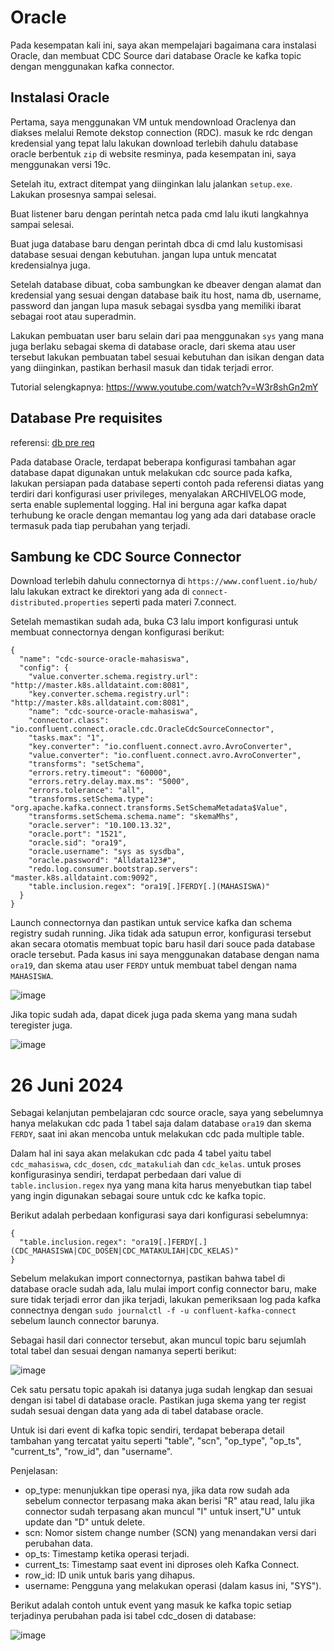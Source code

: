 # Oracle

Pada kesempatan kali ini, saya akan mempelajari bagaimana cara instalasi Oracle, dan membuat CDC Source dari database Oracle ke kafka topic dengan menggunakan kafka connector.

## Instalasi Oracle

Pertama, saya menggunakan VM untuk mendownload Oraclenya dan diakses melalui Remote dekstop connection (RDC). masuk ke rdc dengan kredensial yang tepat lalu lakukan download terlebih dahulu database oracle berbentuk ```zip``` di website resminya, pada kesempatan ini, saya menggunakan versi 19c.

Setelah itu, extract ditempat yang diinginkan lalu jalankan ```setup.exe```. Lakukan prosesnya sampai selesai. 

Buat listener baru dengan perintah netca pada cmd lalu ikuti langkahnya sampai selesai.

Buat juga database baru dengan perintah dbca di cmd lalu kustomisasi database sesuai dengan kebutuhan. jangan lupa untuk mencatat kredensialnya juga.

Setelah database dibuat, coba sambungkan ke dbeaver dengan alamat dan kredensial yang sesuai dengan database baik itu host, nama db, username, password dan jangan lupa masuk sebagai sysdba yang memiliki ibarat sebagai root atau superadmin.

Lakukan pembuatan user baru selain dari paa menggunakan ```sys``` yang mana juga berlaku sebagai skema di database oracle, dari skema atau user tersebut lakukan pembuatan tabel sesuai kebutuhan dan isikan dengan data yang diinginkan, pastikan berhasil masuk dan tidak terjadi error.

Tutorial selengkapnya: https://www.youtube.com/watch?v=W3r8shGn2mY

## Database Pre requisites
referensi: [db pre req](https://docs.confluent.io/kafka-connectors/oracle-cdc/current/prereqs-validation.html#validate-start-up-configuration-and-prerequisite-completion)

Pada database Oracle, terdapat beberapa konfigurasi tambahan agar database dapat digunakan untuk melakukan cdc source pada kafka, lakukan persiapan pada database seperti contoh pada referensi diatas yang terdiri dari konfigurasi user privileges, menyalakan ARCHIVELOG mode, serta enable suplemental logging. Hal ini berguna agar kafka dapat terhubung ke oracle dengan memantau log yang ada dari database oracle termasuk pada tiap perubahan yang terjadi.

## Sambung ke CDC Source Connector
Download terlebih dahulu connectornya di ```https://www.confluent.io/hub/``` lalu lakukan extract ke direktori yang ada di ```connect-distributed.properties``` seperti pada materi 7.connect. 

Setelah memastikan sudah ada, buka C3 lalu import konfigurasi untuk membuat connectornya dengan konfigurasi berikut:

```
{
  "name": "cdc-source-oracle-mahasiswa",
  "config": {
    "value.converter.schema.registry.url": "http://master.k8s.alldataint.com:8081",
    "key.converter.schema.registry.url": "http://master.k8s.alldataint.com:8081",
    "name": "cdc-source-oracle-mahasiswa",
    "connector.class": "io.confluent.connect.oracle.cdc.OracleCdcSourceConnector",
    "tasks.max": "1",
    "key.converter": "io.confluent.connect.avro.AvroConverter",
    "value.converter": "io.confluent.connect.avro.AvroConverter",
    "transforms": "setSchema",
    "errors.retry.timeout": "60000",
    "errors.retry.delay.max.ms": "5000",
    "errors.tolerance": "all",
    "transforms.setSchema.type": "org.apache.kafka.connect.transforms.SetSchemaMetadata$Value",
    "transforms.setSchema.schema.name": "skemaMhs",
    "oracle.server": "10.100.13.32",
    "oracle.port": "1521",
    "oracle.sid": "ora19",
    "oracle.username": "sys as sysdba",
    "oracle.password": "Alldata123#",
    "redo.log.consumer.bootstrap.servers": "master.k8s.alldataint.com:9092",
    "table.inclusion.regex": "ora19[.]FERDY[.](MAHASISWA)"
  }
}
```

Launch connectornya dan pastikan untuk service kafka dan schema registry sudah running. Jika tidak ada satupun error, konfigurasi tersebut akan secara otomatis membuat topic baru hasil dari souce pada database oracle tersebut. Pada kasus ini saya menggunakan database dengan nama ```ora19```, dan skema atau user ```FERDY``` untuk membuat tabel dengan nama ```MAHASISWA```.

![image](https://github.com/ferdyansahalfariz/belajar-linux/assets/96871156/7394364b-87da-4fcf-b203-b54b47d2d698)

Jika topic sudah ada, dapat dicek juga pada skema yang mana sudah teregister juga.

![image](https://github.com/ferdyansahalfariz/belajar-linux/assets/96871156/67cf2db1-9d74-40fb-87e3-72a44856e201)

# 26 Juni 2024
Sebagai kelanjutan pembelajaran cdc source oracle, saya yang sebelumnya hanya melakukan cdc pada 1 tabel saja dalam database ```ora19``` dan skema ```FERDY```, saat ini akan mencoba untuk melakukan cdc pada multiple table. 

Dalam hal ini saya akan melakukan cdc pada 4 tabel yaitu tabel ```cdc_mahasiswa```, ```cdc_dosen```, ```cdc_matakuliah``` dan ```cdc_kelas```. untuk proses konfigurasinya sendiri, terdapat perbedaan dari value di ```table.inclusion.regex``` nya yang mana kita harus menyebutkan tiap tabel yang ingin digunakan sebagai soure untuk cdc ke kafka topic.

Berikut adalah perbedaan konfigurasi saya dari konfigurasi sebelumnya:

```
{
  "table.inclusion.regex": "ora19[.]FERDY[.](CDC_MAHASISWA|CDC_DOSEN|CDC_MATAKULIAH|CDC_KELAS)"
}
```

Sebelum melakukan import connectornya, pastikan bahwa tabel di database oracle sudah ada, lalu mulai import config connector baru, make sure tidak terjadi error dan jika terjadi, lakukan pemeriksaan log pada kafka connectnya dengan ```sudo journalctl -f -u confluent-kafka-connect``` sebelum launch connector barunya.

Sebagai hasil dari connector tersebut, akan muncul topic baru sejumlah total tabel dan sesuai dengan namanya seperti berikut:

![image](https://github.com/ferdyansahalfariz/belajar-linux/assets/96871156/f40f20e2-4e0a-4b46-bd74-ac8f91a96def)

Cek satu persatu topic apakah isi datanya juga sudah lengkap dan sesuai dengan isi tabel di database oracle. Pastikan juga skema yang ter regist sudah sesuai dengan data yang ada di tabel database oracle.

Untuk isi dari event di kafka topic sendiri, terdapat beberapa detail tambahan yang tercatat yaitu seperti "table", "scn", "op_type", "op_ts", "current_ts", "row_id", dan "username".

Penjelasan:
* op_type: menunjukkan tipe operasi nya, jika data row sudah ada sebelum connector terpasang maka akan berisi "R" atau read, lalu jika connector sudah terpasang akan muncul "I" untuk insert,"U" untuk update dan "D" untuk delete.
* scn: Nomor sistem change number (SCN) yang menandakan versi dari perubahan data.
* op_ts: Timestamp ketika operasi terjadi.
* current_ts: Timestamp saat event ini diproses oleh Kafka Connect.
* row_id: ID unik untuk baris yang dihapus.
* username: Pengguna yang melakukan operasi (dalam kasus ini, "SYS").

Berikut adalah contoh untuk event yang masuk ke kafka topic setiap terjadinya perubahan pada isi tabel cdc_dosen di database:

![image](https://github.com/ferdyansahalfariz/belajar-linux/assets/96871156/e3a5ea8e-ddb5-4e68-8a89-0b5437ac0352)
